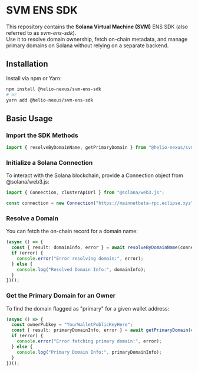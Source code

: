 # SVM ENS SDK

This repository contains the **Solana Virtual Machine (SVM)** ENS SDK (also referred to as *svm-ens-sdk*).  
Use it to resolve domain ownership, fetch on-chain metadata, and manage primary domains on Solana without relying on a separate backend.

## Installation

Install via npm or Yarn:
```bash
npm install @helio-nexus/svm-ens-sdk
# or
yarn add @helio-nexus/svm-ens-sdk
```

## Basic Usage

### Import the SDK Methods
```ts
import { resolveByDomainName, getPrimaryDomain } from "@helio-nexus/svm-ens-sdk";
```
### Initialize a Solana Connection
To interact with the Solana blockchain, provide a Connection object from @solana/web3.js:

```ts
import { Connection, clusterApiUrl } from "@solana/web3.js";

const connection = new Connection("https://mainnetbeta-rpc.eclipse.xyz", "confirmed");
```
### Resolve a Domain
You can fetch the on-chain record for a domain name:

```ts
(async () => {
  const { result: domainInfo, error } = await resolveByDomainName(connection, "example.eclipse");
  if (error) {
    console.error("Error resolving domain:", error);
  } else {
    console.log("Resolved Domain Info:", domainInfo);
  }
})();
```
### Get the Primary Domain for an Owner
To find the domain flagged as "primary" for a given wallet address:

```ts
(async () => {
  const ownerPubkey = "YourWalletPublicKeyHere";
  const { result: primaryDomainInfo, error } = await getPrimaryDomain(connection, ownerPubkey);
  if (error) {
    console.error("Error fetching primary domain:", error);
  } else {
    console.log("Primary Domain Info:", primaryDomainInfo);
  }
})();
```